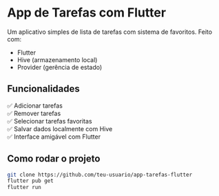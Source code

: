 
# App de Tarefas com Flutter

Um aplicativo simples de lista de tarefas com sistema de favoritos. Feito com:

- Flutter
- Hive (armazenamento local)
- Provider (gerência de estado)

## Funcionalidades

✅ Adicionar tarefas  
✅ Remover tarefas  
✅ Selecionar tarefas favoritas  
✅ Salvar dados localmente com Hive  
✅ Interface amigável com Flutter  



## Como rodar o projeto

```bash
git clone https://github.com/teu-usuario/app-tarefas-flutter
flutter pub get
flutter run
